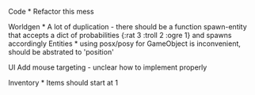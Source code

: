 Code
    * Refactor this mess

Worldgen
    * A lot of duplication - there should be a function spawn-entity that accepts a dict of probabilities {:rat 3 :troll 2 :ogre 1} and spawns accordingly
Entities
    * using posx/posy for GameObject is inconvenient, should be abstrated to 'position'

UI
    Add mouse targeting - unclear how to implement properly

Inventory
    * Items should start at 1


